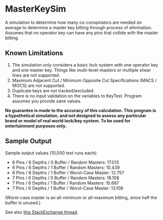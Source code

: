 # MasterKeySim
A simulation to determine how many co-conspirators are needed on average to determine a master key bitting through process of elimination. Assumes that no operator key can have any pins that collide with the master bitting.

Known Limitations
-----------------
1. The simulation only considers a basic lock system with one operator key and one master key. Things like multi-level-masters or multiple shear lines are not supported.
1. Maximum Adjacent Cut / Minimum Opposite Cut Specifications (MACS / MOCS) are not supported. 
1. Duplicate keys are not tracked/excluded.
1. There is no input validation on the variables to KeyTest. Program assumes you provide sane values. 

**No guarantee is made to the accuracy of this calculation. This program is a hypothetical simulation, and not designed to assess any particular brand or model of real world lock/key system. To be used for entertainment purposes only.**

Sample Output
-------------
Sample output values (10,000 test runs each):
* 6 Pins / 6 Depths / 0 Buffer / Random Masters: 17.013
* 6 Pins / 6 Depths / 1 Buffer / Random Masters: 10.439
* 6 Pins / 6 Depths / 1 Buffer / Worst-Case Master: 12.757
* 7 Pins / 6 Depths / 0 Buffer / Random Masters: 18.108
* 7 Pins / 6 Depths / 1 Buffer / Random Masters: 10.687
* 7 Pins / 6 Depths / 1 Buffer / Worst-Case Master: 13.108

(Worst-case master is an all-minimum or all-maximum bitting, since half the buffer is unused.)

See also [this StackExchange thread](https://math.stackexchange.com/questions/2237744/how-long-does-it-take-to-guess-a-master-key).
